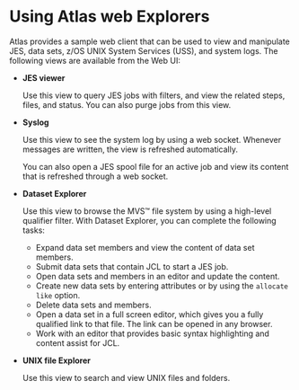 # Using Atlas web Explorers
Atlas provides a sample web client that can be used to view and manipulate JES, data sets, z/OS UNIX System Services (USS), and system logs. The following views are available from the Web UI:
- **JES viewer**

  Use this view to query JES jobs with filters, and view the related steps, files, and status. You can also purge jobs from this view.
- **Syslog**

  Use this view to see the system log by using a web socket. Whenever messages are written, the view is refreshed automatically.

  You can also open a JES spool file for an active job and view its content that is refreshed through a web socket.
- **Dataset Explorer**

  Use this view to browse the MVS™ file system by using a high-level qualifier filter. With Dataset Explorer, you can complete the following tasks:
  - Expand data set members and view the content of data set members.
  - Submit data sets that contain JCL to start a JES job.
  - Open data sets and members in an editor and update the content.
  - Create new data sets by entering attributes or by using the `allocate like` option.
  - Delete data sets and members.
  - Open a data set in a full screen editor, which gives you a fully qualified link to that file. The link can be opened in any browser.
  - Work with an editor that provides basic syntax highlighting and content assist for JCL.
- **UNIX file Explorer**

  Use this view to search and view UNIX files and folders.
